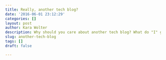 ```yaml
---
title: Really, another tech blog?
date: '2016-06-01 23:12:29'
categories: []
layout: post
author: Kara Wolter
description: Why should you care about another tech blog? What do "I" get out of reading this and coming back next time?
slug: another-tech-blog
tags: []
draft: false

---
```

